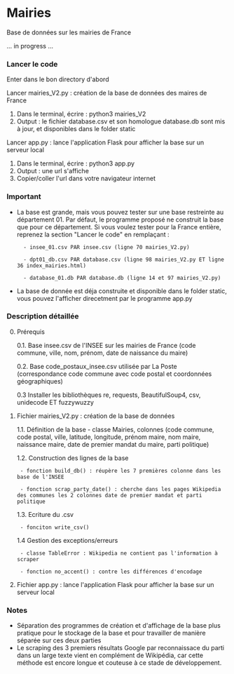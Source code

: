 # Mairies
Base de données sur les mairies de France

... in progress ...

### Lancer le code 

Enter dans le bon directory d'abord

Lancer mairies_V2.py : création de la base de données des maires de France
1. Dans le terminal, écrire : python3 mairies_V2
2. Output : le fichier database.csv et son homologue database.db sont mis à jour, et disponibles dans le folder static 

Lancer app.py : lance l'application Flask pour afficher la base sur un serveur local
1. Dans le terminal, écrire : python3 app.py
2. Output : une url s'affiche
3. Copier/coller l'url dans votre navigateur internet

### Important
- La base est grande, mais vous pouvez tester sur une base restreinte au département 01. Par défaut, le programme proposé ne construit la base que pour ce département. Si vous voulez tester pour la France entière, reprenez la section "Lancer le code" en remplaçant :

		- insee_01.csv PAR insee.csv (ligne 70 mairies_V2.py)

		- dpt01_db.csv PAR database.csv (ligne 98 mairies_V2.py ET ligne 36 index_mairies.html)

		- database_01.db PAR database.db (ligne 14 et 97 mairies_V2.py)

- La base de donnée est déja construite et disponible dans le folder static, vous pouvez l'afficher direcetment par le programme app.py 

### Description détaillée

0. Prérequis

	0.1. Base insee.csv de l'INSEE sur les mairies de France (code commune, ville, nom, prénom, date de naissance du maire) 

	0.2. Base code_postaux_insee.csv utilisée par La Poste (correspondance code commune avec code postal et coordonnées géographiques)

	0.3 Installer les bibliothèques re, requests, BeautifulSoup4, csv, unidecode ET fuzzywuzzy

1. Fichier mairies_V2.py : création de la base de données 

	1.1. Définition de la base
		- classe Mairies, colonnes (code commune, code postal, ville, latitude, longitude, prénom maire, nom maire, naissance maire, date de premier mandat du maire, parti politique)

	1.2. Construction des lignes de la base

		- fonction build_db() : réupère les 7 premières colonne dans les base de l'INSEE

		- fonction scrap_party_date() : cherche dans les pages Wikipedia des communes les 2 colonnes date de premier mandat et parti politique

	1.3. Ecriture du .csv 

		- fonciton write_csv()

	1.4 Gestion des exceptions/erreurs

		- classe TableError : Wikipedia ne contient pas l'information à scraper

		- fonction no_accent() : contre les différences d'encodage


2. Fichier app.py : lance l'application Flask pour afficher la base sur un serveur local



### Notes
- Séparation des programmes de création et d'affichage de la base plus pratique pour le stockage de la base et pour travailler de manière séparée sur ces deux parties 
- Le scraping des 3 premiers résultats Google par reconnaissace du parti dans un large texte vient en complément de Wikipédia, car cette méthode est encore longue et couteuse à ce stade de développement.
